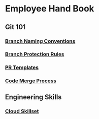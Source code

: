 # Employee Hand Book

## Git 101

### [Branch Naming Conventions](/git-101/branch-naming-convention.md)

### [Branch Protection Rules](/git-101/branch-rules.md)

### [PR Templates](/git-101/pr-templates/)

### [Code Merge Process](/git-101/code-merge-process.md)

## Engineering Skills

### [Cloud Skillset](/engineering-skills/cloud/)
